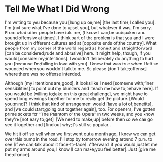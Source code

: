# Tell Me What I Did Wrong

I'm writing to you because you [hung up on;me] [the last time;I called you]. I'm [not sure what;I've done to upset you], but whatever it was, I'm sorry. From what other people have told me, [I know I can;be outspoken and sound offensive at times]. I think part of the problem is that you and I were brought up in different cultures and at [opposite ends of;the country]. What people from my corner of the world regard as honest and straightforward [can be considered;rude and abrasive] here. It might help, though, if you would [consider my;intentions]. I wouldn't deliberately do anything to hurt you [because I'm;falling in love with you]. I knew that was true when I felt so wounded when you wouldn't talk to me. So please [don't take;offense] where there was no offense intended.

Although [my intentions are;good], it looks like I need [someone with;finer sensibilities] to point out my blunders and [teach me how to;behave here]. If you would be [willing to;take on this great challenge], we might have to spend long evenings together for me to really get the picture. [Would you;mind]? I think that kind of arrangement would [have a lot of;benefits], and [we could start;going out together again], too. For openers, I've gotten prime tickets for "The Phantom of the Opera" in two weeks, and you know they're [not easy to;get]. [We need to make;up] before then so we can go see it together and [find out why;it's still so popular].

We hit it off so well when we first went out a month ago, I know we can get over this bump in the road. I'll stop by tomorrow evening around 7 p.m. to see [if we can;talk about it face-to-face]. Afterward, if you would just let me put my arms around you, I know [I can make;you feel better]. Just [give me the;chance].
